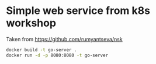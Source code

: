 # Simple web service from k8s workshop

Taken from https://github.com/rumyantseva/nsk

```sh
docker build -t go-server .
docker run -d -p 8080:8080 -t go-server
```
